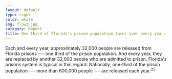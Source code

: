 ```yaml
---
layout: default
type: right
color: white
img: flow3.jpg
category: Report
title: One-third of Florida's prison population turns over every year.
---
```

Each and every year, approximately 32,000 people are released from Florida prisons --- one third of the prison population. And every year, they are replaced by another 32,000 people who are admitted to prison. Florida's prisons system is typical in this regard: Nationally, one-third of the prison population --- more than 600,000 people --- are released each year.<sup>25</sup>


